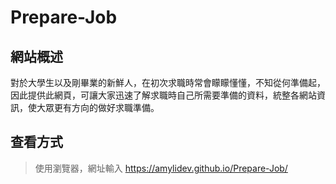 # Prepare-Job

## 網站概述
對於大學生以及剛畢業的新鮮人，在初次求職時常會矇矇懂懂，不知從何準備起，因此提供此網頁，可讓大家迅速了解求職時自己所需要準備的資料，統整各網站資訊，使大眾更有方向的做好求職準備。

## 查看方式

> 使用瀏覽器，網址輸入 https://amylidev.github.io/Prepare-Job/
